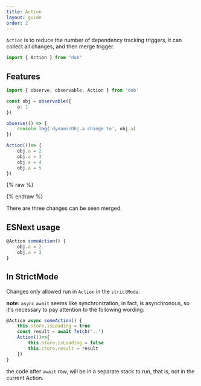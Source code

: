```yaml
---
title: Action
layout: guide
order: 2
---
```


`Action` is to reduce the number of dependency tracking triggers, it can collect all changes, and then merge trigger.

```typescript
import { Action } from "dob"
```

## Features

```typescript
import { observe, observable, Action } from 'dob'

const obj = observable({
    a: 1
})

observe(() => {
    console.log('dynamicObj.a change to', obj.a)
})

Action(()=> {
    obj.a = 2
    obj.a = 3
    obj.a = 4
    obj.a = 5
})
```

{% raw %}
<div id="demo-one" class="demo-after-code">
    <div class="result"></div>
</div>
<script>
(()=>{
    const obj = observable({
     a: 1
    })
    observe(() => {
        log("#demo-one > div", obj.a)
    })
    Action(()=> {
        obj.a = 2
        obj.a = 3
        obj.a = 4
        obj.a = 5
    })
})()
</script>
{% endraw %}

There are three changes can be seen merged.

## ESNext usage

```typescript
@Action someAction() {
    obj.a = 2
    obj.a = 3
}
```

## In StrictMode

Changes only allowed run in `Action` in the `strictMode`.

**note**: `async` `await` seems like synchronization, in fact, is asynchronous, so it's necessary to pay attention to the following wording:

```javascript
@Action async someAction() {
    this.store.isLoading = true
    const result = await fetch("..")
    Action(()=>{
        this.store.isLoading = false
        this.store.result = result
    })
}
```

the code after `await` row, will be in a separate stack to run, that is, not in the current Action. 